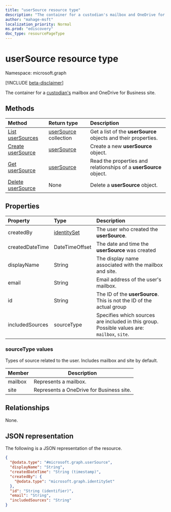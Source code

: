 ```yaml
---
title: "userSource resource type"
description: "The container for a custodian's mailbox and OneDrive for Business site."
author: "mahage-msft"
localization_priority: Normal
ms.prod: "ediscovery"
doc_type: resourcePageType
---
```


# userSource resource type

Namespace: microsoft.graph

[!INCLUDE [beta-disclaimer](../../includes/beta-disclaimer.md)]

The container for a [custodian's](custodian.md) mailbox and OneDrive for Business site.

## Methods

|Method|Return type|Description|
|:---|:---|:---|
|[List userSources](../api/custodian-list-usersources.md)|[userSource](../resources/usersource.md) collection|Get a list of the **userSource** objects and their properties.|
|[Create userSource](../api/custodian-post-usersources.md)|[userSource](../resources/usersource.md)|Create a new **userSource** object.|
|[Get userSource](../api/usersource-get.md)|[userSource](../resources/usersource.md)|Read the properties and relationships of a **userSource** object.|
|[Delete userSource](../api/usersource-delete.md)|None|Delete a **userSource** object.|

## Properties

|Property|Type|Description|
|:---|:---|:---|
|createdBy|[identitySet](../resources/identityset.md)|The user who created the **userSource**.|
|createdDateTime|DateTimeOffset|The date and time the **userSource** was created|
|displayName|String|The display name associated with the mailbox and site.|
|email|String|Email address of the user's mailbox.|
|id|String|The ID of the **userSource**. This is not the ID of the actual group|
|includedSources|sourceType|Specifies which sources are included in this group. Possible values are: `mailbox`, `site`.|

### sourceType values

Types of source related to the user. Includes mailbox and site by default.

|Member|Description|
|:----|-----------|
|mailbox|Represents a mailbox.|
|site|Represents a OneDrive for Business site.|

## Relationships

None.

## JSON representation

The following is a JSON representation of the resource.
<!-- {
  "blockType": "resource",
  "keyProperty": "id",
  "@odata.type": "microsoft.graph.userSource",
  "baseType": "microsoft.graph.dataSource",
  "openType": false
}
-->

``` json
{
  "@odata.type": "#microsoft.graph.userSource",
  "displayName": "String",
  "createdDateTime": "String (timestamp)",
  "createdBy": {
    "@odata.type": "microsoft.graph.identitySet"
  },
  "id": "String (identifier)",
  "email": "String",
  "includedSources": "String"
}
```
